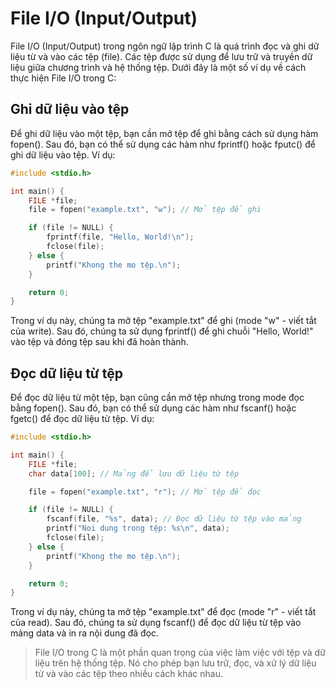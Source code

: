 # File I/O (Input/Output)

File I/O (Input/Output) trong ngôn ngữ lập trình C là quá trình đọc và ghi dữ liệu từ và vào các tệp (file). Các tệp
được sử dụng để lưu trữ và truyền dữ liệu giữa chương trình và hệ thống tệp. Dưới đây là một số ví dụ về cách thực hiện
File I/O trong C:

## Ghi dữ liệu vào tệp

Để ghi dữ liệu vào một tệp, bạn cần mở tệp để ghi bằng cách sử dụng hàm fopen(). Sau đó, bạn có thể sử dụng các hàm như
fprintf() hoặc fputc() để ghi dữ liệu vào tệp. Ví dụ:

```C
#include <stdio.h>

int main() {
    FILE *file;
    file = fopen("example.txt", "w"); // Mở tệp để ghi

    if (file != NULL) {
        fprintf(file, "Hello, World!\n");
        fclose(file);
    } else {
        printf("Khong the mo tệp.\n");
    }

    return 0;
}
```

Trong ví dụ này, chúng ta mở tệp "example.txt" để ghi (mode "w" - viết tắt của write). Sau đó, chúng ta sử dụng
fprintf() để ghi chuỗi "Hello, World!" vào tệp và đóng tệp sau khi đã hoàn thành.

## Đọc dữ liệu từ tệp

Để đọc dữ liệu từ một tệp, bạn cũng cần mở tệp nhưng trong mode đọc bằng fopen(). Sau đó, bạn có thể sử dụng các hàm như
fscanf() hoặc fgetc() để đọc dữ liệu từ tệp. Ví dụ:

```C
#include <stdio.h>

int main() {
    FILE *file;
    char data[100]; // Mảng để lưu dữ liệu từ tệp

    file = fopen("example.txt", "r"); // Mở tệp để đọc

    if (file != NULL) {
        fscanf(file, "%s", data); // Đọc dữ liệu từ tệp vào mảng
        printf("Noi dung trong tệp: %s\n", data);
        fclose(file);
    } else {
        printf("Khong the mo tệp.\n");
    }

    return 0;
}
```

Trong ví dụ này, chúng ta mở tệp "example.txt" để đọc (mode "r" - viết tắt của read). Sau đó, chúng ta sử dụng fscanf()
để đọc dữ liệu từ tệp vào mảng data và in ra nội dung đã đọc.

> File I/O trong C là một phần quan trọng của việc làm việc với tệp và dữ liệu trên hệ thống tệp. Nó cho phép bạn lưu
> trữ, đọc, và xử lý dữ liệu từ và vào các tệp theo nhiều cách khác nhau.
